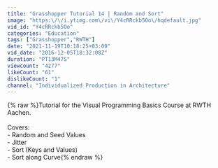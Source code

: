 ```yaml
---
title: "Grasshopper Tutorial 14 | Random and Sort"
image: "https:\/\/i.ytimg.com\/vi\/Y4cRRckb5Oo\/hqdefault.jpg"
vid_id: "Y4cRRckb5Oo"
categories: "Education"
tags: ["Grasshopper","RWTH"]
date: "2021-11-19T10:18:25+03:00"
vid_date: "2016-12-05T18:32:08Z"
duration: "PT13M47S"
viewcount: "4277"
likeCount: "61"
dislikeCount: "1"
channel: "Individualized Production in Architecture"
---
```

{% raw %}Tutorial for the Visual Programming Basics Course at RWTH Aachen.<br /><br />Covers:<br /> - Random and Seed Values<br /> - Jitter<br /> - Sort (Keys and Values)<br /> - Sort along Curve{% endraw %}
